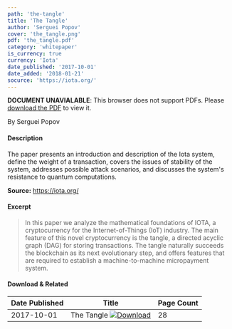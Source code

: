 ```yaml
---
path: 'the-tangle'
title: 'The Tangle'
author: 'Serguei Popov'
cover: 'the_tangle.png'
pdf: 'the_tangle.pdf'
category: 'whitepaper'
is_currency: true
currency: 'Iota'
date_published: '2017-10-01'
date_added: '2018-01-21'
socurce: 'https://iota.org/'
---
```


<object class="pdf_embed" data="/pdf/the_tangle.pdf" type="application/pdf" width="100%" height="100%">
   <p><b>DOCUMENT UNAVIALABLE</b>: This browser does not support PDFs. Please <a href="/pdf/the_tangle.pdf">download the PDF</a> to view it.</p>
</object>

By Serguei Popov

#### Description
The paper presents an introduction and description of the Iota system, define the weight of a transaction, covers the issues of stability of the system, addresses possible attack scenarios, and discusses the system's resistance to quantum computations.

**Source:** https://iota.org/

#### Excerpt
> In this paper we analyze the mathematical foundations of IOTA, a cryptocurrency for the Internet-of-Things (IoT) industry. The main feature of this novel cryptocurrency is the tangle, a directed acyclic graph (DAG) for storing transactions. The tangle naturally succeeds the blockchain as its next evolutionary step, and offers features that are required to establish a machine-to-machine micropayment system.

#### Download & Related
Date Published | Title                                                                          | Page Count
---------------|--------------------------------------------------------------------------------|------------
2017-10-01     | The Tangle [![Download](/assets/download_cloud.svg)](/pdf/the_tangle.pdf)      | 28

